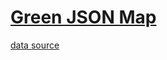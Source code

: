 [Green JSON Map](https://render.github.com/view/geojson?url=https://raw.github.com/blairanderson/greenjson/master/data.geojson)
=========

[data source](http://gazette.com/list-and-map-colorado-issues-136-licenses-for-recreational-marijuana-sales/article/1511511)
